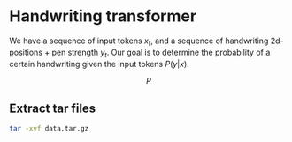 # Handwriting transformer

We have a sequence of input tokens $x_t$, and a sequence of handwriting 2d-positions + pen strength $y_t$. Our goal is to determine the probability of a certain handwriting given the input tokens $P(y | x)$.

$$P$$


## Extract tar files

```bash
tar -xvf data.tar.gz
```
